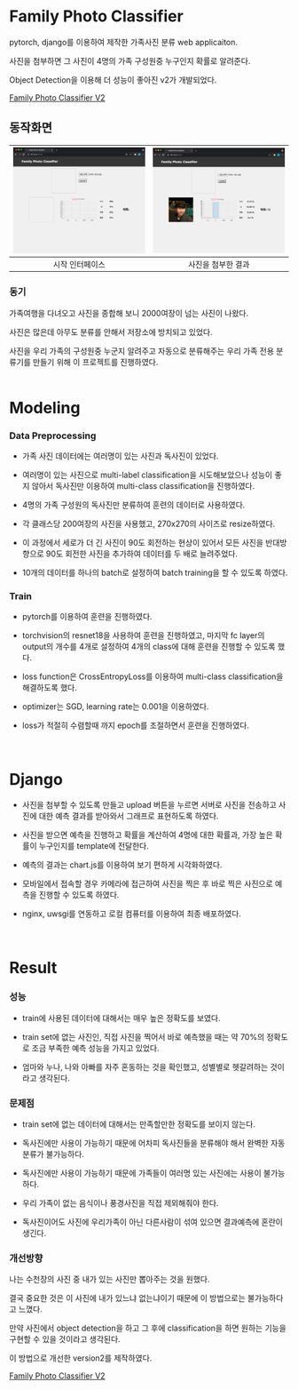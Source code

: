 # Family Photo Classifier

pytorch, django를 이용하여 제작한 가족사진 분류 web applicaiton.

사진을 첨부하면 그 사진이 4명의 가족 구성원중 누구인지 확률로 알려준다.  

Object Detection을 이용해 더 성능이 좋아진 v2가 개발되었다.  

[Family Photo Classifier V2](https://github.com/Doheon/familyphotoprojV2)



## 동작화면

| ![1](README.assets/2.png) | ![2](README.assets/1.png) |
| :-----------------------: | :-----------------------: |
|      시작 인터페이스      |    사진을 첨부한 결과     |





### 동기  

가족여행을 다녀오고 사진을 종합해 보니 2000여장이 넘는 사진이 나왔다.  

사진은 많은데 아무도 분류를 안해서 저장소에 방치되고 있었다.  

사진을 우리 가족의 구성원중 누군지 알려주고 자동으로 분류해주는 우리 가족 전용 분류기를 만들기 위해 이 프로젝트를 진행하였다.  
&nbsp;

# Modeling

### Data Preprocessing

- 가족 사진 데이터에는 여러명이 있는 사진과 독사진이 있었다.  

- 여러명이 있는 사진으로 multi-label classification을 시도해보았으나 성능이 좋지 않아서 독사진만 이용하여 multi-class classification을 진행하였다.  

- 4명의 가족 구성원의 독사진만 분류하여 훈련의 데이터로 사용하였다.  

- 각 클래스당 200여장의 사진을 사용했고,  270x270의 사이즈로 resize하였다.  

- 이 과정에서 세로가 더 긴 사진이 90도 회전하는 현상이 있어서 모든 사진을 반대방향으로 90도 회전한 사진을 추가하여 데이터를 두 배로 늘려주었다.  
- 10개의 데이터를 하나의 batch로 설정하여 batch training을 할 수 있도록 하였다.  



### Train

- pytorch를 이용하여 훈련을 진행하였다.  

- torchvision의 resnet18을 사용하여 훈련을 진행하였고, 마지막 fc layer의 output의 개수를 4개로 설정하여 4개의 class에 대해 훈련을 진행할 수 있도록 했다.
- loss function은 CrossEntropyLoss를 이용하여 multi-class classification을 해결하도록 했다.
- optimizer는 SGD, learning rate는 0.001을 이용하였다.
- loss가 적절히 수렴할때 까지 epoch를 조절하면서 훈련을 진행하였다.

&nbsp;

# Django

- 사진을 첨부할 수 있도록 만들고 upload 버튼을 누르면 서버로 사진을 전송하고 사진에 대한 예측 결과를 받아와서 그래프로 표현하도록 하였다.

- 사진을 받으면 예측을 진행하고 확률을 계산하여 4명에 대한 확률과, 가장 높은 확률이 누구인지를 template에 전달한다.  

- 예측의 결과는 chart.js를 이용하여 보기 편하게 시각화하였다.  

- 모바일에서 접속할 경우 카메라에 접근하여 사진을 찍은 후 바로 찍은 사진으로 예측을 진행할 수 있도록 하였다. 

- nginx, uwsgi를 연동하고 로컬 컴퓨터를 이용하여  최종 배포하였다.  

&nbsp;

# Result

### 성능

- train에 사용된 데이터에 대해서는 매우 높은 정확도를 보였다.  

- train set에 없는 사진인, 직접 사진을 찍어서 바로 예측했을 때는 약 70%의 정확도로 조금 부족한 예측 성능을 가지고 있었다.

- 엄마와 누나, 나와 아빠를 자주 혼동하는 것을 확인했고, 성별별로 헷갈려하는 것이라고 생각된다.



### 문제점

- train set에 없는 데이터에 대해서는 만족할만한 정확도를 보이지 않는다.

- 독사진에만 사용이 가능하기 때문에 어차피 독사진들을 분류해야 해서 완벽한 자동 분류가 불가능하다.

- 독사진에만 사용이 가능하기 때문에 가족들이 여러명 있는 사진에는 사용이 불가능하다.

- 우리 가족이 없는 음식이나 풍경사진을 직접 제외해줘야 한다.

- 독사진이어도 사진에 우리가족이 아닌 다른사람이 섞여 있으면 결과예측에 혼란이 생긴다.



### 개선방향

나는 수천장의 사진 중 내가 있는 사진만 뽑아주는 것을 원했다.  

결국 중요한 것은 이 사진에 내가 있느냐 없는냐이기 때문에 이 방법으로는 불가능하다고 느꼈다.  

만약 사진에서 object detection을 하고 그 후에 classification을 하면 원하는 기능을 구현할 수 있을 것이라고 생각된다.

이 방법으로 개선한 version2를 제작하였다.  

[Family Photo Classifier V2](https://github.com/Doheon/familyphotoprojV2)  